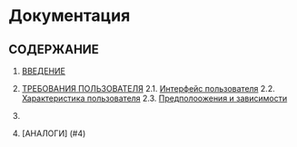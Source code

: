 # Документация

## СОДЕРЖАНИЕ

1. [ВВЕДЕНИЕ](#1)

2. [ТРЕБОВАНИЯ ПОЛЬЗОВАТЕЛЯ](#2)
    2.1. [Интерфейс пользователя](#2.1)
    2.2. [Характеристика пользователя](#2.2)
    2.3. [Предполоожения и зависимости](#2.3)
3. [](#3)
4. [АНАЛОГИ] (#4)

